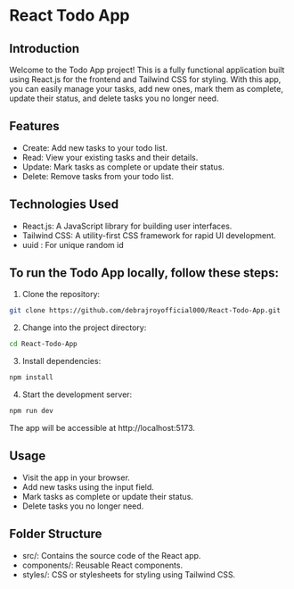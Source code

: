 # React Todo App

## Introduction

Welcome to the Todo App project! This is a fully functional application built using React.js for the frontend and Tailwind CSS for styling. With this app, you can easily manage your tasks, add new ones, mark them as complete, update their status, and delete tasks you no longer need.

## Features

- Create: Add new tasks to your todo list.
- Read: View your existing tasks and their details.
- Update: Mark tasks as complete or update their status.
- Delete: Remove tasks from your todo list.

## Technologies Used

- React.js: A JavaScript library for building user interfaces.
- Tailwind CSS: A utility-first CSS framework for rapid UI development.
- uuid : For unique random id

## To run the Todo App locally, follow these steps:

1. Clone the repository:

```bash
git clone https://github.com/debrajroyofficial000/React-Todo-App.git
```

2. Change into the project directory:

```bash
cd React-Todo-App
```

3. Install dependencies:

```bash
npm install
```

4. Start the development server:

```bash
npm run dev
```

The app will be accessible at http://localhost:5173.

## Usage

- Visit the app in your browser.
- Add new tasks using the input field.
- Mark tasks as complete or update their status.
- Delete tasks you no longer need.

## Folder Structure

- src/: Contains the source code of the React app.
- components/: Reusable React components.
- styles/: CSS or stylesheets for styling using Tailwind CSS.
